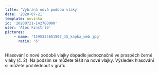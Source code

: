 ```yaml
---
title: 'Vybraná nová podoba vlaky'
date: '2020-07-21'
template: novinka
id: '20200721-142708000'
user: 'Aleš Finstrle'
pictures:
    - name: '1595334651507_15_kapka_web.jpg'
      ratio: '6'
---
```

Hlasování o nové podobě vlajky dopadlo jednoznačně ve prospěch černé vlaky (č. 2). Na podzim se můžete těšit na nové vlajky. Výsledek hlasování si můžete prohlédnout v grafu.
